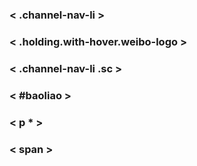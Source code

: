 ### < .channel-nav-li >
### < .holding.with-hover.weibo-logo > 
### < .channel-nav-li .sc >
### < #baoliao >
### < p * >
### < span >
### 